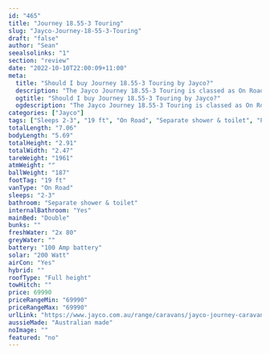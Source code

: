 ```yaml
---
id: "465"
title: "Journey 18.55-3 Touring"
slug: "Jayco-Journey-18-55-3-Touring"
draft: "false"
author: "Sean"
seealsolinks: "1"
section: "review"
date: "2022-10-10T22:00:09+11:00"
meta:
  title: "Should I buy Journey 18.55-3 Touring by Jayco?"
  description: "The Jayco Journey 18.55-3 Touring is classed as On Road, and sleeps 2-3 people. It is Australian made and comes in at 19 ft. It generally has Separate shower & toilet."
  ogtitle: "Should I buy Journey 18.55-3 Touring by Jayco?"
  ogdescription: "The Jayco Journey 18.55-3 Touring is classed as On Road, and sleeps 2-3 people. It is Australian made and comes in at 19 ft. It generally has Separate shower & toilet."
categories: ["Jayco"]
tags: ["Sleeps 2-3", "19 ft", "On Road", "Separate shower & toilet", "Full height", "60 - 70k", "Australian made"]
totalLength: "7.06"
bodyLength: "5.69"
totalHeight: "2.91"
totalWidth: "2.47"
tareWeight: "1961"
atmWeight: ""
ballWeight: "187"
footTag: "19 ft"
vanType: "On Road"
sleeps: "2-3"
bathroom: "Separate shower & toilet"
internalBathroom: "Yes"
mainBed: "Double"
bunks: ""
freshWater: "2x 80"
greyWater: ""
battery: "100 Amp battery"
solar: "200 Watt"
airCon: "Yes"
hybrid: ""
roofType: "Full height"
towHitch: ""
price: 69990
priceRangeMin: "69990"
priceRangeMax: "69990"
urlLink: "https://www.jayco.com.au/range/caravans/jayco-journey-caravan/floor-plans/touring/journey-1855-3jy-my22"
aussieMade: "Australian made"
noImage: ""
featured: "no"
---
```

